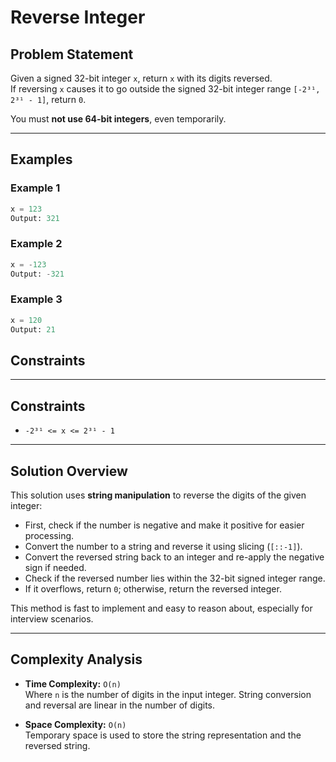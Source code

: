 # Reverse Integer

## Problem Statement

Given a signed 32-bit integer `x`, return `x` with its digits reversed.  
If reversing `x` causes it to go outside the signed 32-bit integer range `[-2³¹, 2³¹ - 1]`, return `0`.

You must **not use 64-bit integers**, even temporarily.

---

## Examples

### Example 1

```python
x = 123
Output: 321
```
### Example 2

```python
x = -123
Output: -321
```
### Example 3

```python
x = 120
Output: 21
```

## Constraints
---

## Constraints

- `-2³¹ <= x <= 2³¹ - 1`

---

## Solution Overview

This solution uses **string manipulation** to reverse the digits of the given integer:

- First, check if the number is negative and make it positive for easier processing.
- Convert the number to a string and reverse it using slicing (`[::-1]`).
- Convert the reversed string back to an integer and re-apply the negative sign if needed.
- Check if the reversed number lies within the 32-bit signed integer range.
- If it overflows, return `0`; otherwise, return the reversed integer.

This method is fast to implement and easy to reason about, especially for interview scenarios.

---

## Complexity Analysis

- **Time Complexity:** `O(n)`  
  Where `n` is the number of digits in the input integer. String conversion and reversal are linear in the number of digits.

- **Space Complexity:** `O(n)`  
  Temporary space is used to store the string representation and the reversed string.
